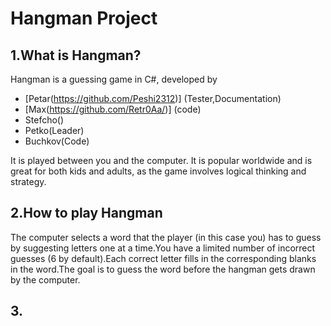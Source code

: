 # Hangman Project
## 1.What is Hangman?
Hangman is a guessing game in C#, developed by 
* [Petar(https://github.com/Peshi2312)] (Tester,Documentation)
* [Max(https://github.com/Retr0Aa/)] (code)
* Stefcho()
* Petko(Leader)
* Buchkov(Code) 

It is played between you and the computer. It is popular worldwide and is great for both kids and adults, as the game involves logical thinking and strategy.
## 2.How to play Hangman
The computer selects a word that the player (in this case you) has to guess by suggesting letters one at a time.You have a limited number of incorrect guesses (6 by default).Each correct letter fills in the corresponding blanks in the word.The goal is to guess the word before the hangman gets drawn by the computer.
## 3.


